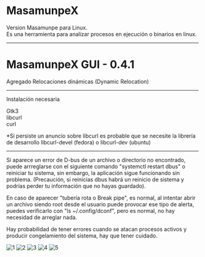 <h1>MasamunpeX</h1>
Version Masamunpe para Linux.<br>
Es una herramienta para analizar procesos en ejecución o binarios en linux.

----------------------------------------------------------------------------------------------------------------------

<h1>MasamunpeX GUI - 0.4.1</h1>

Agregado Relocaciones dinámicas (Dynamic Relocation)

---------------------

Instalación necesaria

Gtk3<br>
libcurl<br>
curl

*Si persiste un anuncio sobre libcurl es probable que se necesite la librería de desarrollo
libcurl-devel (fedora) o libcurl-dev (ubuntu)

---------------------

Si aparece un error de D-bus de un archivo o directorio no encontrado, puede arrreglarse con el siguiente comando "systemctl restart dbus" o reiniciar tu sistema, sin embargo, la aplicación sigue funcionando sin problema.
(Precaución, si reinicias dbus habrá un reinicio de sistema y podrías perder tu información que no hayas guardado).

En caso de aparecer "tubería rota o Break pipe", es normal, al intentar abrir un archivo siendo root desde el usuario puede provocar ese tipo de alerta, puedes verificarlo con "ls ~/.config/dconf", pero es normal, no hay necesidad de arreglar nada.

Hay probabilidad de tener errores cuando se atacan procesos activos y producir congelamiento del sistema, hay que tener cuidado.

![1](https://github.com/BGPavelAng/MasamunpeX/assets/50802374/82f9870b-2ad7-4297-aa16-d757ca54ece9)
![2](https://github.com/BGPavelAng/MasamunpeX/assets/50802374/d8e27ace-2111-46d2-ab83-b43d12cf0576)
![3](https://github.com/BGPavelAng/MasamunpeX/assets/50802374/1d8ab7e2-205f-4d67-b443-188393c9c468)
![4](https://github.com/BGPavelAng/MasamunpeX/assets/50802374/c80fa86e-8c72-480a-a7ab-4b4f86733a43)
![5](https://github.com/BGPavelAng/MasamunpeX/assets/50802374/b8c0f67a-dcda-4dfa-a62c-ce51cf0c4b56)



